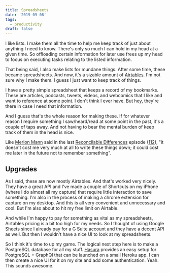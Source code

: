 ```yaml
---
title: Spreadsheets
date: '2019-09-08'
tags:
  - productivity
draft: false
---
```


I like lists. I make them all the time to help me keep track of just about anything I need to know. There's only so much I can hold in my head at a given time. So offloading certain information for later use frees up my head to focus on executing tasks relating to the listed information.

That being said, I also make lists for mundane things. After some time, these became spreadsheets. And now, it's a sizable amount of [Airtables](https://airtable.com). I'm not sure why I make them. I guess I just want to keep track of things.

I have a pretty simple spreadsheet that keeps a record of my bookmarks. These are articles, podcasts, tweets, videos, and webcomics that I like and want to reference at some point. I don't think I ever have. But hey, they're there in case I need that information.

And I guess that's the whole reason for making these. If for whatever reason I require something I saw/heard/read at some point in the past, it's a couple of taps away. And not having to bear the mental burden of keep track of them in the head is nice.

Like [Merlon Mann](http://www.merlinmann.com) said in the last [Reconcilable Differences](https://www.relay.fm/rd) episode ([112](https://www.relay.fm/rd/112)), "it doesn't cost me very much at all to write these things down; it could cost me later in the future not to remember something".

## Upgrades

As I said, these are now mostly Airtables. And that's worked very nicely. They have a great API and I've made a couple of Shortcuts on my iPhone (where I do almost all my capture) that require little interaction to save something. I'm also in the process of making a chrome extension for capture on my desktop. And this is all very convenient and unnecessary and cool. But I'm also about to hit my free limit on Airtable.

And while I'm happy to pay for something as vital as my spreadsheets, Airtables pricing is a bit too high for my needs. So I thought of using Google Sheets since I already pay for a G Suite account and they have a decent API as well. But then I wouldn't have a nice UI to look at my spreadsheets.

So I think it's time to up my game. The logical next step here is to make a PostgreSQL database for all my stuff. [Hasura](https://hasura.io) provides an easy setup for PostgreSQL + GraphQl that can be launched on a small Heroku app. I can then create a nice UI for it on my site and add some authentication. Yeah. This sounds awesome.
